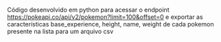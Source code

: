 Código desenvolvido em python para acessar o endpoint https://pokeapi.co/api/v2/pokemon?limit=100&offset=0 e exportar as características base_experience, height, name, weight de cada pokemon presente na lista para um arquivo csv
